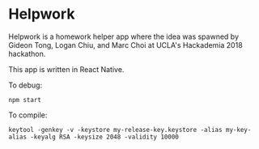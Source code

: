 # Helpwork
Helpwork is a homework helper app where the idea was spawned by Gideon Tong, Logan Chiu, and Marc Choi at UCLA's Hackademia 2018 hackathon. 

This app is written in React Native.

To debug:

```
npm start
```

To compile:

```
keytool -genkey -v -keystore my-release-key.keystore -alias my-key-alias -keyalg RSA -keysize 2048 -validity 10000
```

